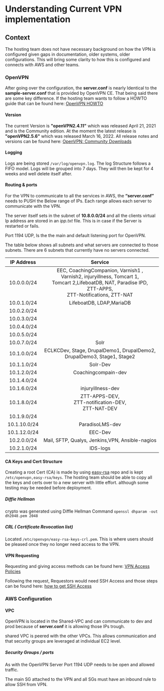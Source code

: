 # Understanding Current VPN implementation

## Context

The hosting team does not have necessary background on how the VPN is configured given gaps in documentation, older systems, older configurations. This will bring some clarity to how this is configured and connects with AWS and other teams.

### OpenVPN

After going over the configuration, the __server.conf__ is nearly Identical to the __sample-server.conf__ that is provided by OpenVPN CE. That being said there are some key difference.
If the hosting team wants to follow a HOWTO guide that can be found here: [OpenVPN HOWTO](https://community.openvpn.net/openvpn/wiki/HOWTO)

#### Version

The current Version is __"openVPN2.4.11"__ which was released April 21, 2021 and is the Community edition. At the moment the latest release is __"openVPN2.5.6"__ which was released March 16, 2022. All release notes and versions can be found here: [OpenVPN: Community Downloads](https://openvpn.net/community-downloads/)

#### Logging

Logs are being stored `/var/log/openvpn.log`. The log Structure follows a FIFO model. Logs will be grouped into 7 days. They will then be kept for 4 weeks and well delete itself after.

#### Routing & ports

For the VPN to communicate to all the services in AWS,  the __“server.conf”__ needs to PUSH the Below range of IPs. Each range allows each server to communicate with the VPN.

The server itself sets in the subnet of __10.8.0.0/24__ and all the clients virtual Ip address are stored in an _ipp.txt_ file. This is in case if the Server is restarted or fails.

Port 1194 UDP, Is the the main and default listening port for OpenVPN.

The table below shows all subnets and what servers are connected to those subnets. There are 6 subnets that currently have no servers connected.

|  IP Address  |                                                                                 Service                                                                                  |
| :----------: | :----------------------------------------------------------------------------------------------------------------------------------------------------------------------: |
| 10.0.0.0/24  | EEC, CoachingCompanion, Varnish1 , <br> Varnish2, injuryillness, Tomcart 1, <br> Tomcart 2,LifeboatDB, NAT, Paradise IPD, <br> ZTT-APPS, <br> ZTT-Notifications, ZTT-NAT |
| 10.0.1.0/24  |                                                                         LifeboatDB, LDAP,MariaDB                                                                         |
| 10.0.2.0/24  |                                                                                                                                                                          |
| 10.0.3.0/24  |                                                                                                                                                                          |
| 10.0.4.0/24  |                                                                                                                                                                          |
| 10.0.5.0/24  |                                                                                                                                                                          |
| 10.0.7.0/24  |                                                                                   Solr                                                                                   |
| 10.1.0.0/24  |                                                  ECLKCDev, Stage, DrupalDemo1, DrupalDemo2, DrupalDemo3, Stage1, Stage2                                                  |
| 10.1.1.0/24  |                                                                                 Solr-Dev                                                                                 |
| 10.1.2.0/24  |                                                                           Coachingcompain-dev                                                                            |
| 10.1.4.0/24  |                                                                                                                                                                          |
| 10.1.6.0/24  |                                                                            injuryillness-dev                                                                             |
| 10.1.8.0/24  |                                                        ZTT-APPS-DEV, <br> ZTT-notification-DEV, <br> ZTT-NAT-DEV                                                         |
| 10.1.9.0/24  |                                                                                                                                                                          |
| 10.1.10.0/24 |                                                                             ParadisoLMS-dev                                                                              |
| 10.1.12.0/24 |                                                                                 EEC-Dev                                                                                  |
| 10.2.0.0/24  |                                                             Mail, SFTP, Qualys, Jenkins,VPN, Ansible-nagios                                                              |
| 10.2.1.0/24  |                                                                                 IDS-logs                                                                                 |

#### CA Keys and Cert Structure

Creating a root Cert (CA) is made by using [easy-rsa](https://github.com/OpenVPN/easy-rsa) repo and is kept `/etc/openvpn,easy-rsa/keys`. The hosting team should be able to copy all the keys and certs over to a new server with little effort. although some testing may be needed before deployment.

##### Diffie Hellman

crypto was generated using Diffle Hellman Command
`openssl dhparam -out dh2048.pem 2048`

##### CRL ( Certificate Revocation list)

Located `/etc/openvpn/easy-rsa-keys-crl.pem`. This is where users should be pleased once they no longer need access to the VPN.

#### VPN Requesting

Requesting and giving access methods can be found here: [VPN Access Policies](https://github.com/OHS-Hosting-Infrastructure/infrastructure/blob/main/docs/runbooks/vpn-access-requests.md)

Following the request, Requestors would need SSH Access and those steps can be found here: [how to get SSH Access](https://github.com/OHS-Hosting-Infrastructure/infrastructure/blob/main/docs/runbooks/how-to-get-ssh-access.md)

### AWS Configuration

#### VPC

OpenVPN is located in the Shared-VPC and can communicate to dev and prod because of __server.conf__ it is allowing those IPs trough.

shared VPC is peered with the other VPCs. This allows communication and that security groups are leveraged at individual EC2 level.

##### Security Groups / ports

As with the OpenVPN Server Port 1194 UDP needs to be open and allowed traffic.

The main SG attached to the VPN and all SGs must have an inbound rule to allow SSH from VPN.
